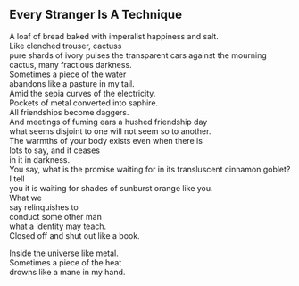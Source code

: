 Every Stranger Is A Technique
-----------------------------
A loaf of bread baked with imperalist happiness and salt.  
Like clenched trouser, cactuss  
pure shards of ivory pulses the transparent cars against the mourning cactus, many fractious darkness.  
Sometimes a piece of the water  
abandons like a pasture in my tail.  
Amid the sepia curves of the electricity.  
Pockets of metal converted into saphire.  
All friendships become daggers.  
And meetings of fuming ears a hushed friendship day  
what seems disjoint to one will not seem so to another.  
The warmths of your body exists even when there is  
lots to say, and it ceases  
in it in darkness.  
You say, what is the promise waiting for in its transluscent cinnamon goblet?  
I tell  
you it is waiting for shades of sunburst orange like you.  
What we  
say relinquishes to  
conduct some other man  
what a identity may teach.  
Closed off and shut out like a book.  
  
Inside the universe like metal.  
Sometimes a piece of the heat  
drowns like a mane in my hand.  
